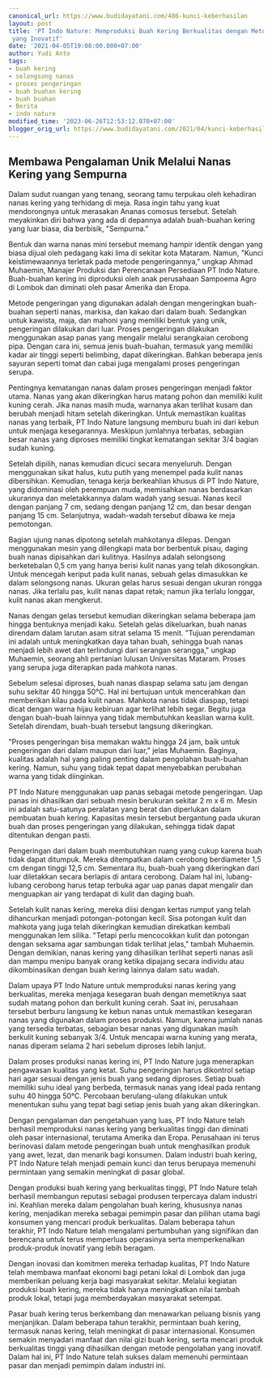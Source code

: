 ```yaml
---
canonical_url: https://www.budidayatani.com/486-kunci-keberhasilan
layout: post
title: 'PT Indo Nature: Memproduksi Buah Kering Berkualitas dengan Metode Pengeringan
 yang Inovatif'
date: '2021-04-05T19:08:00.000+07:00'
author: Yudi Anto
tags:
- buah kering
- selongsong nanas
- proses pengeringan
- buah buahan kering
- buah buahan
- Berita
- indo nature
modified_time: '2023-06-26T12:53:12.070+07:00'
blogger_orig_url: https://www.budidayatani.com/2021/04/kunci-keberhasilan-mengawetkan-buah.html
---
```


## Membawa Pengalaman Unik Melalui Nanas Kering yang Sempurna

Dalam sudut ruangan yang tenang, seorang tamu terpukau oleh kehadiran nanas kering yang terhidang di meja. Rasa ingin tahu yang kuat mendorongnya untuk merasakan Ananas comosus tersebut. Setelah meyakinkan diri bahwa yang ada di depannya adalah buah-buahan kering yang luar biasa, dia berbisik, "Sempurna."

Bentuk dan warna nanas mini tersebut memang hampir identik dengan yang biasa dijual oleh pedagang kaki lima di sekitar kota Mataram. Namun, "Kunci keistimewaannya terletak pada metode pengeringannya," ungkap Ahmad Muhaemin, Manajer Produksi dan Perencanaan Persediaan PT Indo Nature. Buah-buahan kering ini diproduksi oleh anak perusahaan Sampoema Agro di Lombok dan diminati oleh pasar Amerika dan Eropa.

Metode pengeringan yang digunakan adalah dengan mengeringkan buah-buahan seperti nanas, markisa, dan kakao dari dalam buah. Sedangkan untuk kawista, maja, dan mahoni yang memiliki bentuk yang unik, pengeringan dilakukan dari luar. Proses pengeringan dilakukan menggunakan asap panas yang mengalir melalui serangkaian cerobong pipa. Dengan cara ini, semua jenis buah-buahan, termasuk yang memiliki kadar air tinggi seperti belimbing, dapat dikeringkan. Bahkan beberapa jenis sayuran seperti tomat dan cabai juga mengalami proses pengeringan serupa.

Pentingnya kematangan nanas dalam proses pengeringan menjadi faktor utama. Nanas yang akan dikeringkan harus matang pohon dan memiliki kulit kuning cerah. Jika nanas masih muda, warnanya akan terlihat kusam dan berubah menjadi hitam setelah dikeringkan. Untuk memastikan kualitas nanas yang terbaik, PT Indo Nature langsung memburu buah ini dari kebun untuk menjaga kesegarannya. Meskipun jumlahnya terbatas, sebagian besar nanas yang diproses memiliki tingkat kematangan sekitar 3/4 bagian sudah kuning.

Setelah dipilih, nanas kemudian dicuci secara menyeluruh. Dengan menggunakan sikat halus, kutu putih yang menempel pada kulit nanas dibersihkan. Kemudian, tenaga kerja berkeahlian khusus di PT Indo Nature, yang didominasi oleh perempuan muda, memisahkan nanas berdasarkan ukurannya dan meletakkannya dalam wadah yang sesuai. Nanas kecil dengan panjang 7 cm, sedang dengan panjang 12 cm, dan besar dengan panjang 15 cm. Selanjutnya, wadah-wadah tersebut dibawa ke meja pemotongan.

Bagian ujung nanas dipotong setelah mahkotanya dilepas. Dengan menggunakan mesin yang dilengkapi mata bor berbentuk pisau, daging buah nanas dipisahkan dari kulitnya. Hasilnya adalah selongsong berketebalan 0,5 cm yang hanya berisi kulit nanas yang telah dikosongkan. Untuk mencegah keriput pada kulit nanas, sebuah gelas dimasukkan ke dalam selongsong nanas. Ukuran gelas harus sesuai dengan ukuran rongga nanas. Jika terlalu pas, kulit nanas dapat retak; namun jika terlalu longgar, kulit nanas akan mengkerut.

Nanas dengan gelas tersebut kemudian dikeringkan selama beberapa jam hingga bentuknya menjadi kaku. Setelah gelas dikeluarkan, buah nanas direndam dalam larutan asam sitrat selama 15 menit. "Tujuan perendaman ini adalah untuk meningkatkan daya tahan buah, sehingga buah nanas menjadi lebih awet dan terlindungi dari serangan serangga," ungkap Muhaemin, seorang ahli pertanian lulusan Universitas Mataram. Proses yang serupa juga diterapkan pada mahkota nanas.

Sebelum selesai diproses, buah nanas diaspap selama satu jam dengan suhu sekitar 40 hingga 50°C. Hal ini bertujuan untuk mencerahkan dan memberikan kilau pada kulit nanas. Mahkota nanas tidak diaspap, tetapi dicat dengan warna hijau kebiruan agar terlihat lebih segar. Begitu juga dengan buah-buah lainnya yang tidak membutuhkan keaslian warna kulit. Setelah direndam, buah-buah tersebut langsung dikeringkan.

"Proses pengeringan bisa memakan waktu hingga 24 jam, baik untuk pengeringan dari dalam maupun dari luar," jelas Muhaemin. Baginya, kualitas adalah hal yang paling penting dalam pengolahan buah-buahan kering. Namun, suhu yang tidak tepat dapat menyebabkan perubahan warna yang tidak diinginkan.

PT Indo Nature menggunakan uap panas sebagai metode pengeringan. Uap panas ini dihasilkan dari sebuah mesin berukuran sekitar 2 m x 6 m. Mesin ini adalah satu-satunya peralatan yang berat dan diperlukan dalam pembuatan buah kering. Kapasitas mesin tersebut bergantung pada ukuran buah dan proses pengeringan yang dilakukan, sehingga tidak dapat ditentukan dengan pasti.

Pengeringan dari dalam buah membutuhkan ruang yang cukup karena buah tidak dapat ditumpuk. Mereka ditempatkan dalam cerobong berdiameter 1,5 cm dengan tinggi 12,5 cm. Sementara itu, buah-buah yang dikeringkan dari luar diletakkan secara berlapis di antara cerobong. Dalam hal ini, lubang-lubang cerobong harus tetap terbuka agar uap panas dapat mengalir dan menguapkan air yang terdapat di kulit dan daging buah.

Setelah kulit nanas kering, mereka diisi dengan kertas rumput yang telah dihancurkan menjadi potongan-potongan kecil. Sisa potongan kulit dan mahkota yang juga telah dikeringkan kemudian direkatkan kembali menggunakan lem silika. "Tetapi perlu mencocokkan kulit dan potongan dengan seksama agar sambungan tidak terlihat jelas," tambah Muhaemin. Dengan demikian, nanas kering yang dihasilkan terlihat seperti nanas asli dan mampu menipu banyak orang ketika dipajang secara individu atau dikombinasikan dengan buah kering lainnya dalam satu wadah.

Dalam upaya PT Indo Nature untuk memproduksi nanas kering yang berkualitas, mereka menjaga kesegaran buah dengan memetiknya saat sudah matang pohon dan berkulit kuning cerah. Saat ini, perusahaan tersebut berburu langsung ke kebun nanas untuk memastikan kesegaran nanas yang digunakan dalam proses produksi. Namun, karena jumlah nanas yang tersedia terbatas, sebagian besar nanas yang digunakan masih berkulit kuning sebanyak 3/4. Untuk mencapai warna kuning yang merata, nanas diperam selama 2 hari sebelum diproses lebih lanjut.

Dalam proses produksi nanas kering ini, PT Indo Nature juga menerapkan pengawasan kualitas yang ketat. Suhu pengeringan harus dikontrol setiap hari agar sesuai dengan jenis buah yang sedang diproses. Setiap buah memiliki suhu ideal yang berbeda, termasuk nanas yang ideal pada rentang suhu 40 hingga 50°C. Percobaan berulang-ulang dilakukan untuk menentukan suhu yang tepat bagi setiap jenis buah yang akan dikeringkan.

Dengan pengalaman dan pengetahuan yang luas, PT Indo Nature telah berhasil memproduksi nanas kering yang berkualitas tinggi dan diminati oleh pasar internasional, terutama Amerika dan Eropa. Perusahaan ini terus berinovasi dalam metode pengeringan buah untuk menghasilkan produk yang awet, lezat, dan menarik bagi konsumen. Dalam industri buah kering, PT Indo Nature telah menjadi pemain kunci dan terus berupaya memenuhi permintaan yang semakin meningkat di pasar global.

Dengan produksi buah kering yang berkualitas tinggi, PT Indo Nature telah berhasil membangun reputasi sebagai produsen terpercaya dalam industri ini. Keahlian mereka dalam pengolahan buah kering, khususnya nanas kering, menjadikan mereka sebagai pemimpin pasar dan pilihan utama bagi konsumen yang mencari produk berkualitas. Dalam beberapa tahun terakhir, PT Indo Nature telah mengalami pertumbuhan yang signifikan dan berencana untuk terus memperluas operasinya serta memperkenalkan produk-produk inovatif yang lebih beragam.

Dengan inovasi dan komitmen mereka terhadap kualitas, PT Indo Nature telah membawa manfaat ekonomi bagi petani lokal di Lombok dan juga memberikan peluang kerja bagi masyarakat sekitar. Melalui kegiatan produksi buah kering, mereka tidak hanya meningkatkan nilai tambah produk lokal, tetapi juga memberdayakan masyarakat setempat.

Pasar buah kering terus berkembang dan menawarkan peluang bisnis yang menjanjikan. Dalam beberapa tahun terakhir, permintaan buah kering, termasuk nanas kering, telah meningkat di pasar internasional. Konsumen semakin menyadari manfaat dan nilai gizi buah kering, serta mencari produk berkualitas tinggi yang dihasilkan dengan metode pengolahan yang inovatif. Dalam hal ini, PT Indo Nature telah sukses dalam memenuhi permintaan pasar dan menjadi pemimpin dalam industri ini.

